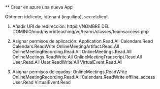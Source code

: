 

** Crear en azure una nueva App

Obtener: idcliente, idtenant (inquilino), secretclient.

1. Añadir URI de redirección:
https://NOMBRE DEL DOMINIO/mod/hybridteaching/vc/teams/classes/teamsaccess.php

2. Asignar permisos de aplicación:
    Application.Read.All
    Calendars.Read
    Calendars.ReadWrite
    OnlineMeetingArtifact.Read.All
    OnlineMeetingRecording.Read.All
    OnlineMeetings.Read.All
    OnlineMeetings.ReadWrite.All
    OnlineMeetingTranscript.Read.All
    User.Read.All
    User.ReadWrite.All
    VirtualEvent.Read.All

3. Asignar permisos delegados:
    OnlineMeetings.ReadWrite
    OnlineMeetingRecording.Read.All
    Calendars.ReadWrite
    offline_access
    User.Read
    VirtualEvent.Read
